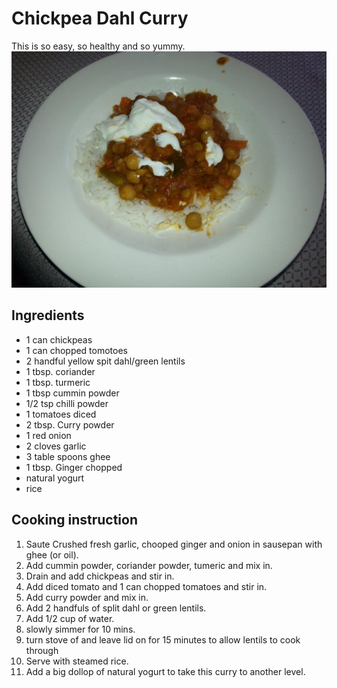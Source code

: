 # Chickpea Dahl Curry

This is so easy, so healthy and so yummy. ![Lentils](../.gitbook/assets/chicpea-dahl-curry.jpg)

## Ingredients

* 1 can chickpeas
* 1 can chopped tomotoes
* 2 handful yellow spit dahl/green lentils
* 1 tbsp. coriander
* 1 tbsp. turmeric
* 1 tbsp cummin powder
* 1/2 tsp chilli powder
* 1 tomatoes diced
* 2 tbsp. Curry powder
* 1 red onion
* 2 cloves garlic
* 3 table spoons ghee
* 1 tbsp. Ginger chopped
* natural yogurt
* rice 

## Cooking instruction

1. Saute Crushed fresh garlic, chooped ginger and onion in sausepan with ghee \(or oil\).
2. Add cummin powder, coriander powder, tumeric and mix in.
3. Drain and add chickpeas and stir in.
4. Add diced tomato and 1 can chopped tomatoes and stir in.
5. Add curry powder and mix in.
6. Add 2 handfuls of split dahl or green lentils.  
7. Add 1/2 cup of water. 
8. slowly simmer for 10 mins.
9. turn stove of and leave lid on for 15 minutes to allow lentils to cook through
10. Serve with steamed rice.
11. Add a big dollop of natural yogurt to take this curry to another level.

